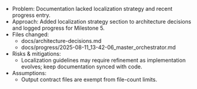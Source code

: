 - Problem: Documentation lacked localization strategy and recent progress entry.
- Approach: Added localization strategy section to architecture decisions and logged progress for Milestone 5.
- Files changed:
  - docs/architecture-decisions.md
  - docs/progress/2025-08-11_13-42-06_master_orchestrator.md
- Risks & mitigations:
  - Localization guidelines may require refinement as implementation evolves; keep documentation synced with code.
- Assumptions:
  - Output contract files are exempt from file-count limits.
